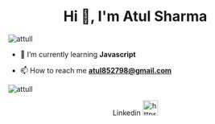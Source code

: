 <h1 align="center">Hi 👋, I'm Atul Sharma</h1> 

<p align="left"> <img src="https://komarev.com/ghpvc/?username=attull" alt="attull" /> </p>

- 🌱 I’m currently learning **Javascript**

- 📫 How to reach me **atul852798@gmail.com**


<p>	<img align="center" src="https://github-readme-stats.vercel.app/api/top-langs/?username=attull&layout=compact" alt="attull" /></p>

<p align="center">
Linkedin
<a href="https://www.linkedin.com/in/atul-sharma-016b31194/" target="blank"><img  src="https://cdn.jsdelivr.net/npm/simple-icons@3.0.1/icons/linkedin.svg" alt="https://www.linkedin.com/in/atul-sharma-016b31194/" height="30" width="30" /></a>
</p>
